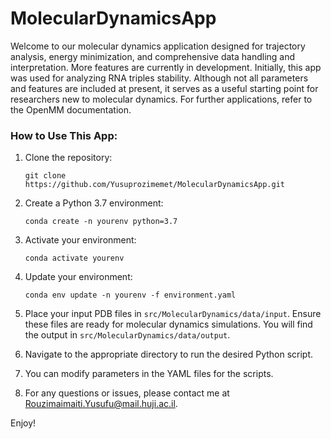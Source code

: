# MolecularDynamicsApp

Welcome to our molecular dynamics application designed for trajectory analysis, energy minimization, and comprehensive data handling and interpretation. More features are currently in development. Initially, this app was used for analyzing RNA triples stability. Although not all parameters and features are included at present, it serves as a useful starting point for researchers new to molecular dynamics. For further applications, refer to the OpenMM documentation.

### How to Use This App:

1. Clone the repository:
   ```
   git clone https://github.com/Yusuprozimemet/MolecularDynamicsApp.git
   ```

2. Create a Python 3.7 environment:
   ```
   conda create -n yourenv python=3.7
   ```

3. Activate your environment:
   ```
   conda activate yourenv
   ```

4. Update your environment:
   ```
   conda env update -n yourenv -f environment.yaml
   ```

5. Place your input PDB files in `src/MolecularDynamics/data/input`. Ensure these files are ready for molecular dynamics simulations. You will find the output in `src/MolecularDynamics/data/output`.

6. Navigate to the appropriate directory to run the desired Python script.

7. You can modify parameters in the YAML files for the scripts. 

8. For any questions or issues, please contact me at Rouzimaimaiti.Yusufu@mail.huji.ac.il.

Enjoy! 